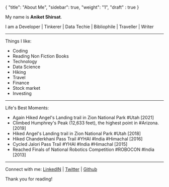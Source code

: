 {
    "title": "About Me",
    "sidebar": true,
    "weight": "1",
    "draft" : true
}

My name is **Aniket Shirsat**.  </br>

I am a
Developer | Tinkerer | Data Techie | Bibliophile | Traveller | Writer


___
Things I like:
* Coding
* Reading Non Fiction Books
* Technology
* Data Science
* Hiking
* Travel
* Finance
* Stock market
* Investing
___
Life's Best Moments:
* Again Hiked Angel's Landing trail in Zion National Park #Utah [2021]
* Climbed Humphrey's Peak (12,633 feet), the highest point in #Arizona. [2019]
* Hiked Angel's Landing trail in Zion National Park #Utah [2018]
* Hiked Chanderkhani Pass Trail #YHAI #India #Himachal [2016]
* Cycled Jalori Pass Trail #YHAI #India #Himachal [2015]
* Reached Finals of National Robotics Competition #ROBOCON #India [2013]
___
Connect with me:
[LinkedIN](https://www.linkedin.com/in/aniketshirsat/)  |
[Twitter](https://twitter.com/ThinkCache) |
[Github](https://github.com/thinkcache)

Thank you for reading!
